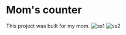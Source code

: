 # Mom's counter
This project was built for my mom.
![ss1](https://github.com/user-attachments/assets/0276f31c-ba7e-4fca-89df-421b41cd9ffd)
![ss2](https://github.com/user-attachments/assets/82f1a5bb-a82a-44cc-b47e-1b5fd3568394)
